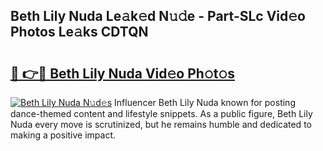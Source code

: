 ## Beth Lily Nuda Le𝚊k𝚎d N𝚞𝚍e - Part-SLc Vid𝚎o Photos Le𝚊ks CDTQN

# <h2><a href="http://fbegwg9.evod.top/?m=Beth+Lily+Nuda">🔗 👉🔴 Beth Lily Nuda Vid𝚎o Ph𝚘t𝚘s</a></h2>

[![Beth Lily Nuda N𝚞d𝚎s](https://i.imgur.com/8V9OHl7.gif)](http://fbegwg9.evod.top/?m=Beth+Lily+Nuda)
Influencer Beth Lily Nuda known for posting dance-themed content and lifestyle snippets. As a public figure, Beth Lily Nuda every move is scrutinized, but he remains humble and dedicated to making a positive impact. 
